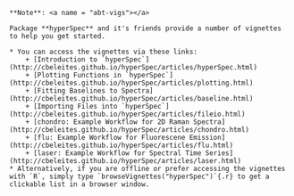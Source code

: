 
<!-- ======================================================================= -->
```{block, type="note-t", echo = TRUE}
**Note**: <a name = "abt-vigs"></a>

Package **hyperSpec** and it's friends provide a number of vignettes to help you get started.

* You can access the vignettes via these links:
    + [Introduction to `hyperSpec`](http://cbeleites.github.io/hyperSpec/articles/hyperSpec.html)
    + [Plotting Functions in `hyperSpec`](http://cbeleites.github.io/hyperSpec/articles/plotting.html)
    + [Fitting Baselines to Spectra](http://cbeleites.github.io/hyperSpec/articles/baseline.html)
    + [Importing Files into `hyperSpec`](http://cbeleites.github.io/hyperSpec/articles/fileio.html)
    + [chondro: Example Workflow for 2D Raman Spectra](http://cbeleites.github.io/hyperSpec/articles/chondro.html)
    + [flu: Example Workflow for Fluorescene Emission](http://cbeleites.github.io/hyperSpec/articles/flu.html)
    + [laser: Example Workflow for Spectral Time Series](http://cbeleites.github.io/hyperSpec/articles/laser.html)
* Alternatively, if you are offline or prefer accessing the vignettes with `R`, simply type `browseVignettes("hyperSpec")`{.r} to get a clickable list in a browser window.
```
<!-- ======================================================================= -->
